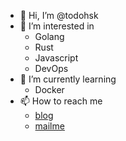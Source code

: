 - 👋 Hi, I’m @todohsk
- 👀 I’m interested in 
  - Golang
  - Rust
  - Javascript
  - DevOps
- 🌱 I’m currently learning
  - Docker
- 📫 How to reach me
  - [blog](https://todohsk.github.io)
  - [mailme](mailto:dctrlbox@gmail.com)

<!---
todohsk/todohsk is a ✨ special ✨ repository because its `README.md` (this file) appears on your GitHub profile.
You can click the Preview link to take a look at your changes.
--->

